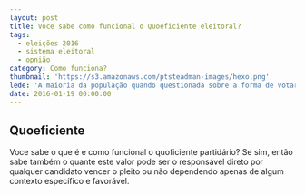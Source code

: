 ```yaml
---
layout: post
title: Voce sabe como funcional o Quoeficiente eleitoral?
tags:
  - eleições 2016
  - sistema eleitoral
  - opnião
category: Como funciona?
thumbnail: 'https://s3.amazonaws.com/ptsteadman-images/hexo.png'
lede: 'A maioria da população quando questionada sobre a forma de votar, a resposta é : Eu não voto no partido eu voto na pessoa'
date: 2016-01-19 00:00:00
---
```


## Quoeficiente ##

Voce sabe o que é e como funcional o quoficiente partidário? Se sim, então sabe também o quante este valor pode ser o responsável direto por qualquer candidato vencer o pleito ou não dependendo apenas de algum contexto específico e favorável.
